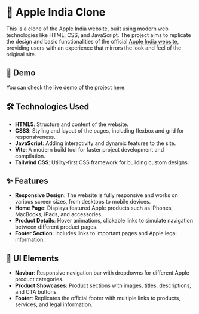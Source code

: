 
# 🍎 Apple India Clone

This is a clone of the Apple India website, built using modern web technologies like HTML, CSS, and JavaScript. The project aims to replicate the design and basic functionalities of the official [Apple India website](https://www.apple.com/in/), providing users with an experience that mirrors the look and feel of the original site.

## 🚀 Demo

You can check the live demo of the project [here](https://re-mct.vercel.app/).

## 🛠️ Technologies Used

- **HTML5**: Structure and content of the website.
- **CSS3**: Styling and layout of the pages, including flexbox and grid for responsiveness.
- **JavaScript**: Adding interactivity and dynamic features to the site.
- **Vite**: A modern build tool for faster project development and compilation.
- **Tailwind CSS**: Utility-first CSS framework for building custom designs.

## ✨ Features

- **Responsive Design**: The website is fully responsive and works on various screen sizes, from desktops to mobile devices.
- **Home Page**: Displays featured Apple products such as iPhones, MacBooks, iPads, and accessories.
- **Product Details**: Hover animations, clickable links to simulate navigation between different product pages.
- **Footer Section**: Includes links to important pages and Apple legal information.

## 🎨 UI Elements

- **Navbar**: Responsive navigation bar with dropdowns for different Apple product categories.
- **Product Showcases**: Product sections with images, titles, descriptions, and CTA buttons.
- **Footer**: Replicates the official footer with multiple links to products, services, and legal information.





